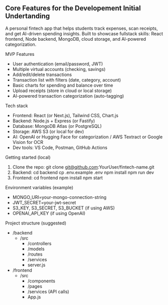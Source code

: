 Core Features for the Developement
Initial Undertanding
--------------------------------------------------------------------------------------------
A personal fintech app that helps students track expenses, scan receipts, and get AI-driven spending insights. Built to showcase fullstack skills: React frontend, Node backend, MongoDB, cloud storage, and AI-powered categorization.

MVP Features
- User authentication (email/password, JWT)
- Multiple virtual accounts (checking, savings)
- Add/edit/delete transactions
- Transaction list with filters (date, category, account)
- Basic charts for spending and balance over time
- Upload receipts (store in cloud or local storage)
- AI-powered transaction categorization (auto-tagging)

Tech stack
- Frontend: React (or Next.js), Tailwind CSS, Chart.js
- Backend: Node.js + Express (or Fastify)
- Database: MongoDB Atlas (or PostgreSQL)
- Storage: AWS S3 (or local for dev)
- AI: OpenAI or Hugging Face for categorization / AWS Textract or Google Vision for OCR
- Dev tools: VS Code, Postman, GitHub Actions

Getting started (local)
1. Clone the repo:
   git clone git@github.com:YourUser/fintech-name.git
2. Backend:
   cd backend
   cp .env.example .env
   npm install
   npm run dev
3. Frontend:
   cd frontend
   npm install
   npm start

Environment variables (example)
- MONGO_URI=your-mongo-connection-string
- JWT_SECRET=your-jwt-secret
- S3_KEY, S3_SECRET, S3_BUCKET (if using AWS)
- OPENAI_API_KEY (if using OpenAI)

Project structure (suggested)
- /backend
  - /src
    - /controllers
    - /models
    - /routes
    - /services
    - server.js
- /frontend
  - /src
    - /components
    - /pages
    - /services (API calls)
    - App.js
